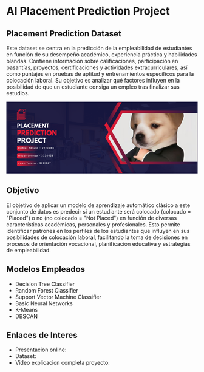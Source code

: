 # AI Placement Prediction Project

## Placement Prediction Dataset
Este dataset se centra en la predicción de la empleabilidad de estudiantes en función de su desempeño académico, experiencia práctica y habilidades blandas. Contiene información sobre calificaciones, participación en pasantías, proyectos, certificaciones y actividades extracurriculares, así como puntajes en pruebas de aptitud y entrenamientos específicos para la colocación laboral. Su objetivo es analizar qué factores influyen en la posibilidad de que un estudiante consiga un empleo tras finalizar sus estudios.

![image](https://github.com/Dyaruro1/AI-Proyect-PlacementPrediction/blob/main/banner-800x300.png)

## Objetivo

El objetivo de aplicar un modelo de aprendizaje automático clásico a este conjunto de datos es predecir si un estudiante será colocado (colocado = "Placed") o no (no colocado = "Not Placed") en función de diversas características académicas, personales y profesionales. Esto permite identificar patrones en los perfiles de los estudiantes que influyen en sus posibilidades de colocación laboral, facilitando la toma de decisiones en procesos de orientación vocacional, planificación educativa y estrategias de empleabilidad.

## Modelos Empleados

- Decision Tree Classifier
- Random Forest Classifier
- Support Vector Machine Classifier
- Basic Neural Networks
- K-Means
- DBSCAN 

## Enlaces de Interes

- Presentacion online:
- Dataset: 
- Video explicacion completa proyecto: 
